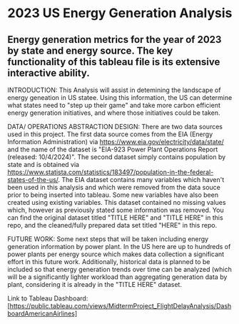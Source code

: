 # 2023 US Energy Generation Analysis
## Energy generation metrics for the year of 2023 by state and energy source. The key functionality of this tableau file is its extensive interactive ability.

INTRODUCTION: This Analysis will assist in detemining the landscape of energy geneation in US statee. Using this information, the US can determine what states need to "step up their game" and take more carbon efficient energy generation initiatives, and where those initiatives could be taken. 

DATA/ OPERATIONS ABSTRACTION DESIGN: There are two data sources used in this project. The first data source comes from the EIA (Energy Information Administration) via https://www.eia.gov/electricity/data/state/ and the name of the dataset is "EIA-923 Power Plant Operations Report (released: 10/4/2024)". The second dataset simply contains population by state and is obtained via https://www.statista.com/statistics/183497/population-in-the-federal-states-of-the-us/. The EIA dataset contains many variables which haven't been used in this analysis and which were removed from the data souce prior to being inserted into tableau. Some new variables have also been created using existing variables. This dataset contained no missing values which, however as previously stated some information was removed. You can find the original dataset titled "TITLE HERE" and "TITLE HERE" in this repo, and the cleaned/fully prepared data set titled "HERE" in this repo. 

FUTURE WORK: Some next steps that will be taken including energy generation information by power plant. In the US here are up to hundreds of power plants per energy source which makes data collection a significant effort in this future work. Additionally, historical data is planned to be included so that energy generation trends over time can be analyzed (which will be a significantly lighter workload than aggregating generation data by plant, considering it is already in the "TITLE HERE" dataset.

Link to Tableau Dashboard: [https://public.tableau.com/views/MidtermProject_FlightDelayAnalysis/DashboardAmericanAirlines]
